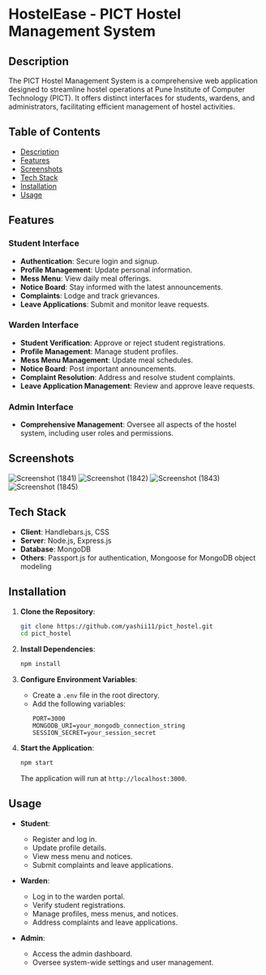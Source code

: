 # HostelEase - PICT Hostel Management System

## Description

The PICT Hostel Management System is a comprehensive web application designed to streamline hostel operations at Pune Institute of Computer Technology (PICT). It offers distinct interfaces for students, wardens, and administrators, facilitating efficient management of hostel activities.

## Table of Contents

- [Description](#description)
- [Features](#features)
- [Screenshots](#screenshots)
- [Tech Stack](#tech-stack)
- [Installation](#installation)
- [Usage](#usage)

## Features

### Student Interface

- **Authentication**: Secure login and signup.
- **Profile Management**: Update personal information.
- **Mess Menu**: View daily meal offerings.
- **Notice Board**: Stay informed with the latest announcements.
- **Complaints**: Lodge and track grievances.
- **Leave Applications**: Submit and monitor leave requests.

### Warden Interface

- **Student Verification**: Approve or reject student registrations.
- **Profile Management**: Manage student profiles.
- **Mess Menu Management**: Update meal schedules.
- **Notice Board**: Post important announcements.
- **Complaint Resolution**: Address and resolve student complaints.
- **Leave Application Management**: Review and approve leave requests.

### Admin Interface

- **Comprehensive Management**: Oversee all aspects of the hostel system, including user roles and permissions.

## Screenshots

![Screenshot (1841)](https://github.com/user-attachments/assets/1fbaa16c-d6c0-4cb9-a834-7c90bb4aab4c)
![Screenshot (1842)](https://github.com/user-attachments/assets/ba834436-053a-4d3f-b788-763e2ff9f0b9)
![Screenshot (1843)](https://github.com/user-attachments/assets/4ae2de7c-00ad-40fb-abce-9a54aae70a80)
![Screenshot (1845)](https://github.com/user-attachments/assets/27409714-5854-40b5-ab2a-cfe9e0d97ec4)


## Tech Stack

- **Client**: Handlebars.js, CSS
- **Server**: Node.js, Express.js
- **Database**: MongoDB
- **Others**: Passport.js for authentication, Mongoose for MongoDB object modeling

## Installation

1. **Clone the Repository**:
   ```bash
   git clone https://github.com/yashii11/pict_hostel.git
   cd pict_hostel
   ```

2. **Install Dependencies**:
   ```bash
   npm install
   ```

3. **Configure Environment Variables**:
   - Create a `.env` file in the root directory.
   - Add the following variables:
     ```
     PORT=3000
     MONGODB_URI=your_mongodb_connection_string
     SESSION_SECRET=your_session_secret
     ```

4. **Start the Application**:
   ```bash
   npm start
   ```

   The application will run at `http://localhost:3000`.

## Usage

- **Student**:
  - Register and log in.
  - Update profile details.
  - View mess menu and notices.
  - Submit complaints and leave applications.

- **Warden**:
  - Log in to the warden portal.
  - Verify student registrations.
  - Manage profiles, mess menus, and notices.
  - Address complaints and leave applications.

- **Admin**:
  - Access the admin dashboard.
  - Oversee system-wide settings and user management.
